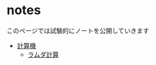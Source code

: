 # notes

このページでは試験的にノートを公開していきます

- [計算機](computer/abstract.md)
    - [ラムダ計算](computer/lambda/lambda.md)
